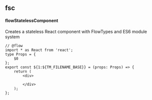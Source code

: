 ## fsc
#### flowStatelessComponent
Creates a stateless React component with FlowTypes and ES6 module system
```
// @flow 
import * as React from 'react';
type Props = {
	$0
};
export const ${1:${TM_FILENAME_BASE}} = (props: Props) => {
	return (
		<div>
			
		</div>
	);
};
```